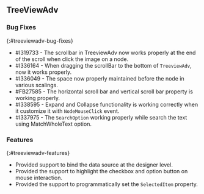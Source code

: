 ## TreeViewAdv

### Bug Fixes
{:#treeviewadv-bug-fixes}

* \#I319733 - The scrollbar in TreeviewAdv now works properly at the end of the scroll when click the image on a node.
* \#I336164 - When dragging the scrollBar to the bottom of `TreeviewAdv`, now it works properly.
* \#I336049 - The space now properly maintained before the node in various scalings.
* \#FB27585 - The horizontal scroll bar and vertical scroll bar property is working properly.
* \#I338595 - Expand and Collapse functionality is working correctly when it customize it with `NodeMouseClick` event.
* \#I337975 - The `SearchOption` working properly while search the text using MatchWholeText option.

### Features
{:#treeviewadv-features}

* Provided support to bind the data source at the designer level.
* Provided the support to highlight the checkbox and option button on mouse interaction.
* Provided the support to programmatically set the `SelectedItem` property.